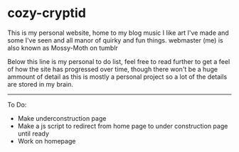 # cozy-cryptid
This is my personal website, home to my blog music I like art I've made and some I've seen and all manor of quirky and fun things. webmaster (me) is also known as Mossy-Moth on tumblr

Below this line is my personal to do list, feel free to read further to get a feel of how the site has progressed over time, though there won't be a huge ammount of detail as this is
mostly a personal project so a lot of the details are stored in my brain.

*************************************************************************
To Do:
- Make underconstruction page
- Make a js script to redirect from home page to under construction page until ready
- Work on homepage
